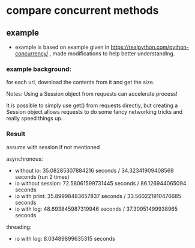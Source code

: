 # compare concurrent methods

## example
- example is based on example given in https://realpython.com/python-concurrency/ , made modifications to help better understanding.

### example background:
for each url, download the contents from it and get the size.

Notes: 
Using a Session object from requests can accelerate process!

It is possible to simply use get() from requests directly, but creating a Session object allows requests to do some fancy networking tricks and really speed things up.

### Result
assume with session if not mentioned

asynchronous:
- without io: 35.08285307884216 seconds / 34.32341909408569 seconds  (run 2 times)
- io without session: 72.58061599731445 seconds / 86.126944065094 seconds
- io with print: 35.89998483657837 seconds / 33.560221910476685 seconds
- io with log: 48.693845987319946 seconds / 37.30951499938965 seconds

threading:
- io with log: 8.03489899635315 seconds
